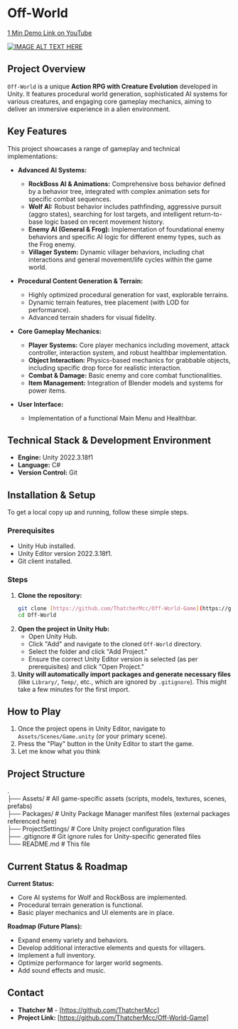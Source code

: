 # Off-World

[1 Min Demo Link on YouTube](https://www.youtube.com/watch?v=I9-k-yx-beE&ab_channel=YeetleBandeetle)

[![IMAGE ALT TEXT HERE](https://img.youtube.com/vi/I9-k-yx-beE/maxresdefault.jpg)](https://www.youtube.com/watch?v=I9-k-yx-beE)
## Project Overview

`Off-World` is a unique __Action RPG with Creature Evolution__ developed in Unity. It features procedural world generation, sophisticated AI systems for various creatures, and engaging core gameplay mechanics, aiming to deliver an immersive experience in a alien environment.

## Key Features

This project showcases a range of gameplay and technical implementations:

* **Advanced AI Systems:**
    * **RockBoss AI & Animations:** Comprehensive boss behavior defined by a behavior tree, integrated with complex animation sets for specific combat sequences.
    * **Wolf AI:** Robust behavior includes pathfinding, aggressive pursuit (aggro states), searching for lost targets, and intelligent return-to-base logic based on recent movement history.
    * **Enemy AI (General & Frog):** Implementation of foundational enemy behaviors and specific AI logic for different enemy types, such as the Frog enemy.
    * **Villager System:** Dynamic villager behaviors, including chat interactions and general movement/life cycles within the game world.

* **Procedural Content Generation & Terrain:**
    * Highly optimized procedural generation for vast, explorable terrains.
    * Dynamic terrain features, tree placement (with LOD for performance).
    * Advanced terrain shaders for visual fidelity.

* **Core Gameplay Mechanics:**
    * **Player Systems:** Core player mechanics including movement, attack controller, interaction system, and robust healthbar implementation.
    * **Object Interaction:** Physics-based mechanics for grabbable objects, including specific drop force for realistic interaction.
    * **Combat & Damage:** Basic enemy and core combat functionalities.
    * **Item Management:** Integration of Blender models and systems for power items.

* **User Interface:**
    * Implementation of a functional Main Menu and Healthbar.

## Technical Stack & Development Environment

* **Engine:** Unity 2022.3.18f1
* **Language:** C#
* **Version Control:** Git

## Installation & Setup

To get a local copy up and running, follow these simple steps.

### Prerequisites

* Unity Hub installed.
* Unity Editor version 2022.3.18f1.
* Git client installed.

### Steps

1.  **Clone the repository:**
    ```bash
    git clone [https://github.com/ThatcherMcc/Off-World-Game](https://github.com/ThatcherMcc/Off-World-Game)
    cd Off-World
    ```
2.  **Open the project in Unity Hub:**
    * Open Unity Hub.
    * Click "Add" and navigate to the cloned `Off-World` directory.
    * Select the folder and click "Add Project."
    * Ensure the correct Unity Editor version is selected (as per prerequisites) and click "Open Project."
3.  **Unity will automatically import packages and generate necessary files** (like `Library/`, `Temp/`, etc., which are ignored by `.gitignore`). This might take a few minutes for the first import.

## How to Play

1.  Once the project opens in Unity Editor, navigate to `Assets/Scenes/Game.unity` (or your primary scene).
2.  Press the "Play" button in the Unity Editor to start the game.
3.  Let me know what you think

## Project Structure

.  
├── Assets/                 # All game-specific assets (scripts, models, textures, scenes, prefabs)  
├── Packages/               # Unity Package Manager manifest files (external packages referenced here)  
├── ProjectSettings/        # Core Unity project configuration files  
├── .gitignore              # Git ignore rules for Unity-specific generated files  
└── README.md               # This file  

## Current Status & Roadmap

**Current Status:**
* Core AI systems for Wolf and RockBoss are implemented.
* Procedural terrain generation is functional.
* Basic player mechanics and UI elements are in place.

**Roadmap (Future Plans):**
* Expand enemy variety and behaviors.
* Develop additional interactive elements and quests for villagers.
* Implement a full inventory.
* Optimize performance for larger world segments.
* Add sound effects and music.

## Contact

* **Thatcher M** - [https://github.com/ThatcherMcc]
* **Project Link:** [https://github.com/ThatcherMcc/Off-World-Game]